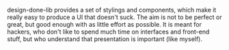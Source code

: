 design-done-lib provides a set of stylings and components, which make it really easy to produce a UI that doesn't suck. The aim is not to be perfect or great, but good enough with as little effort as possible. It is meant for hackers, who don't like to spend much time on interfaces and front-end stuff, but who understand that presentation is important (like myself).